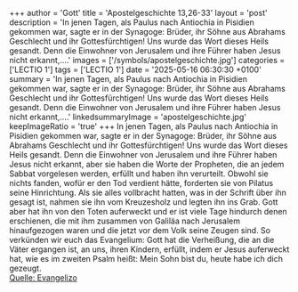 +++
author = 'Gott'
title = 'Apostelgeschichte 13,26-33'
layout = 'post'
description = 'In jenen Tagen, als Paulus nach Antiochia in Pisidien gekommen war, sagte er in der Synagoge:  Brüder, ihr Söhne aus Abrahams Geschlecht und ihr Gottesfürchtigen! Uns wurde das Wort dieses Heils gesandt. Denn die Einwohner von Jerusalem und ihre Führer haben Jesus nicht erkannt,....'
images = ['/symbols/apostelgeschichte.jpg']
categories = ['LECTIO 1']
tags = ['LECTIO 1']
date = '2025-05-16 06:30:30 +0100'
summary = 'In jenen Tagen, als Paulus nach Antiochia in Pisidien gekommen war, sagte er in der Synagoge:  Brüder, ihr Söhne aus Abrahams Geschlecht und ihr Gottesfürchtigen! Uns wurde das Wort dieses Heils gesandt. Denn die Einwohner von Jerusalem und ihre Führer haben Jesus nicht erkannt,....'
linkedsummaryImage = 'apostelgeschichte.jpg'
keepImageRatio = 'true'
+++
In jenen Tagen, als Paulus nach Antiochia in Pisidien gekommen war, sagte er in der Synagoge: 
Brüder, ihr Söhne aus Abrahams Geschlecht und ihr Gottesfürchtigen! Uns wurde das Wort dieses Heils gesandt.
Denn die Einwohner von Jerusalem und ihre Führer haben Jesus nicht erkannt, aber sie haben die Worte der Propheten, die an jedem Sabbat vorgelesen werden, erfüllt und haben ihn verurteilt.<!--more-->
Obwohl sie nichts fanden, wofür er den Tod verdient hätte, forderten sie von Pilatus seine Hinrichtung.
Als sie alles vollbracht hatten, was in der Schrift über ihn gesagt ist, nahmen sie ihn vom Kreuzesholz und legten ihn ins Grab.
Gott aber hat ihn von den Toten auferweckt
und er ist viele Tage hindurch denen erschienen, die mit ihm zusammen von Galiläa nach Jerusalem hinaufgezogen waren und die jetzt vor dem Volk seine Zeugen sind.
So verkünden wir euch das Evangelium: Gott hat die Verheißung, die an die Väter ergangen ist,
an uns, ihren Kindern, erfüllt, indem er Jesus auferweckt hat, wie es im zweiten Psalm heißt: Mein Sohn bist du, heute habe ich dich gezeugt.<br> [Quelle: Evangelizo](https://evangeliumtagfuertag.org/DE/gospel)